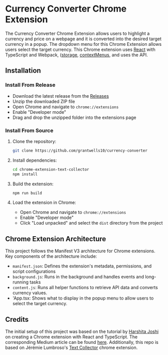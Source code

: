 # Currency Converter Chrome Extension

The Currency Converter Chrome Extension allows users to highlight a currency and price on a webpage and it is converted into the desired target currency in a popup. The dropdown menu for this Chrome Extension allows users select the target currency. This Chrome extension uses [React](https://react.dev/) with TypeScript and Webpack, ([storage](https://developer.chrome.com/docs/extensions/reference/api/storage), [contextMenus](https://developer.chrome.com/docs/extensions/reference/api/contextMenus), and uses the API. 

## Installation

### Install From Release

- Download the latest release from the [Releases](https://github.com/grantwells10/currency-converter/releases)
- Unzip the downloaded ZIP file
- Open Chrome and navigate to `chrome://extensions`
- Enable "Developer mode"
- Drag and drop the unzipped folder into the extensions page

### Install From Source

1. Clone the repository:

   ```bash
   git clone https://github.com/grantwells10/currency-converter
   ```

2. Install dependencies:

   ```bash
   cd chrome-extension-text-collector
   npm install
   ```

3. Build the extension:

   ```bash
   npm run build
   ```

4. Load the extension in Chrome:

   - Open Chrome and navigate to `chrome://extensions`
   - Enable "Developer mode"
   - Click "Load unpacked" and select the `dist` directory from the project

## Chrome Extension Architecture

This project follows the Manifest V3 architecture for Chrome extensions. Key components of the architecture include:

- `manifest.json`: Defines the extension's metadata, permissions, and script configurations
- `background.js`: Runs in the background and handles events and long-running tasks
- `content.js`: Runs all helper functions to retrieve API data and converts currency values. 
- 'App.tsx: Shows what to display in the popup menu to allow users to select the target currency.


## Credits

The initial setup of this project was based on the tutorial by [Harshita Joshi](https://github.com/Harshita-mindfire) on creating a Chrome extension with React and TypeScript. The corresponding Medium article can be found [here](https://medium.com/@tharshita13/creating-a-chrome-extension-with-react-a-step-by-step-guide-47fe9bab24a1). Additionally, this repo is based on Jérémie Lumbroso's [Text Collector](https://github.com/jlumbroso/chrome-extension-text-collector) chrome extension. 
